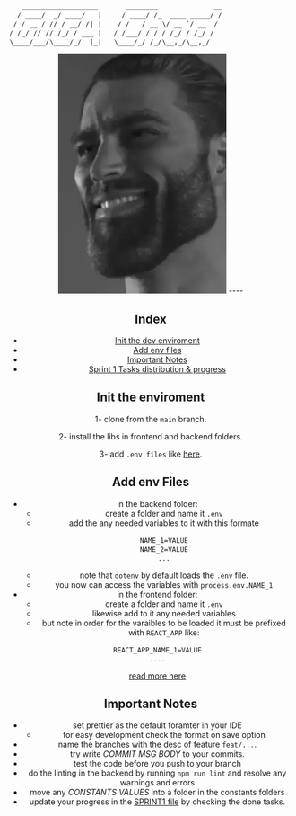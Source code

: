 ```
   ___________________       ________              __
  / ____/  _/ ____/   |     / ____/ /_  ____ _____/ /
 / / __ / // / __/ /| |    / /   / __ \/ __ `/ __  / 
/ /_/ // // /_/ / ___ |   / /___/ / / / /_/ / /_/ /  
\____/___/\____/_/  |_|   \____/_/ /_/\__,_/\__,_/  
```
<center>
<img src="./chad.wpeb" width=300 alt="giga chad" title="hi">
----

## Index
- [Init the dev enviroment](#init-the-enviroment)
- [Add env files](#add-env-files)
- [Important Notes](#important-notes)
- [Sprint 1 Tasks distribution & progress](SPRINT1.md)

## Init the enviroment
1- clone from the `main` branch.

2- install the libs in frontend and backend folders.

3- add `.env files` like [here](#add-env-files).


## Add env Files
- in the backend folder:
    - create a folder and name it `.env`
    - add the any needed variables to it with this formate
        ```
        NAME_1=VALUE
        NAME_2=VALUE
        ...
        ```
    - note that `dotenv` by default loads the `.env` file.
    - you now can access the variables with `process.env.NAME_1`
- in the frontend folder:
    - create a folder and name it `.env`
    - likewise add to it any needed variables
    - but note in order for the varaibles to be loaded it must be prefixed with  `REACT_APP`
    like:
    ```
    REACT_APP_NAME_1=VALUE
    ....
    ```
    [read more here](https://create-react-app.dev/docs/adding-custom-environment-variables/)

## Important Notes

- set prettier as the default foramter in your IDE
   - for easy development check the format on save option
- name the branches with the desc of feature `feat/...`.
- try write _COMMIT MSG BODY_ to your commits.
- test the code before you push to your branch
- do the linting in the backend by running `npm run lint` and resolve any warnings and errors
- move any _CONSTANTS VALUES_ into a folder in the constants folders
- update your progress in the [SPRINT1 file](SPRINT1.md) by checking the done tasks.